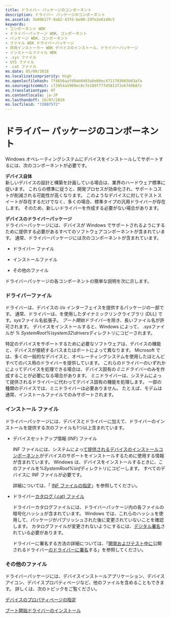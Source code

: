 ```yaml
---
title: ドライバー パッケージのコンポーネント
description: ドライバー パッケージのコンポーネント
ms.assetid: 3e09b17f-9a62-43fd-be00-29fe2e6140c5
keywords:
- コンポーネント WDK
- ドライバーパッケージ WDK、コンポーネント
- パッケージ WDK、コンポーネント
- ファイル WDK ドライバーパッケージ
- 共同インストーラー WDK デバイスのインストール、ドライバーパッケージ
- インストールファイル WDK
- .sys ファイル
- SYS ファイル
- .cat ファイル
ms.date: 05/09/2018
ms.localizationpriority: High
ms.openlocfilehash: 7f4656aafd9ab0493a8e00ec4711703065b83afa
ms.sourcegitcommit: c73954a5909ec8c7e189f77fd5813f2eb749687c
ms.translationtype: HT
ms.contentlocale: ja-JP
ms.lasthandoff: 10/07/2019
ms.locfileid: "72007572"
---
```

# <a name="components-of-a-driver-package"></a>ドライバー パッケージのコンポーネント





Windows オペレーティングシステムにデバイスをインストールしてサポートするには、次のコンポーネントが必要です。

<a href="" id="the-device-itself"></a>**デバイス自体**  
新しいデバイスの設計と構築を計画している場合は、業界のハードウェア標準に従います。 これらの標準に従うと、開発プロセスが効率化され、サポートコストが削減される可能性が高くなります。 このようなデバイスに対してテストスイートが存在するだけでなく、多くの場合、標準タイプの汎用ドライバーが存在します。 そのため、新しいドライバーを作成する必要がない場合があります。

<a href="" id="the-driver-package-for-the-device"></a>**デバイスのドライバーパッケージ**  
ドライバーパッケージには、デバイスが Windows でサポートされるようにするために提供する必要があるすべてのソフトウェアコンポーネントが含まれています。 通常、ドライバーパッケージには次のコンポーネントが含まれています。

-   ドライバー ファイル

-   インストールファイル

-   その他のファイル

ドライバーパッケージの各コンポーネントの簡単な説明を次に示します。

### <a name="driver-files"></a>ドライバーファイル

ドライバーは、デバイスの i/o インターフェイスを提供するパッケージの一部です。 通常、ドライバーは、を使用したダイナミックリンクライブラリ (DLL) です。*sys*ファイル名拡張子。 *ブート開始ドライバー*を除き、長いファイル名が許可されます。 デバイスをインストールすると、Windows によって、 *.sys*ファイルが *% SystemRoot%\\system32\\drivers*ディレクトリにコピーされます。

特定のデバイスをサポートするために必要なソフトウェアは、デバイスの機能と、デバイスが接続するバスまたはポートによって異なります。 Microsoft では、多くの一般的なデバイスと、オペレーティングシステムを使用したほとんどすべてのバス用のドライバーを提供しています。 これらのドライバーのいずれかによってデバイスを処理できる場合は、デバイス固有の*ミニドライバー*のみを作成することが必要になる場合があります。 ミニドライバーは、システムによって提供されるドライバーに代わってデバイス固有の機能を処理します。 一部の種類のデバイスでは、ミニドライバーは必要ありません。 たとえば、モデムは通常、インストールファイルでのみサポートされます。

### <a name="installation-files"></a>インストール ファイル

ドライバーパッケージには、デバイスとドライバーに加えて、ドライバーのインストールを提供する次のファイルも1つ以上含まれています。

-   デバイスセットアップ情報 (INF) ファイル

    INF ファイルには、システムによっ[て提供されるデバイスのインストールコンポーネント](system-provided-device-installation-components.md)がデバイスのサポートをインストールするために使用する情報が含まれています。 Windows は、デバイスをインストールするときに、このファイルを%*SystemRoot*%\\*inf*ディレクトリにコピーします。 すべてのデバイスに INF ファイルが必要です。

    詳細については、「 [INF ファイルの指定](supplying-an-inf-file.md)」を参照してください。

-   ドライバー[カタログ (.cat) ファイル](catalog-files.md)

    ドライバーカタログファイルには、ドライバーパッケージ内の各ファイルの暗号化ハッシュが含まれています。 Windows では、これらのハッシュを使用して、パッケージがパブリッシュされた後に変更されていないことを確認します。 カタログファイルが変更されないようにするには、[デジタル署名](digital-signatures.md)されている必要があります。

    ドライバーに署名する方法の詳細については、「[開発およびテスト中に](signing-drivers-during-development-and-test.md)公開されるドライバー[のドライバーに署名](signing-drivers-for-public-release.md)する」を参照してください。

### <a name="other-files"></a>その他のファイル

ドライバーパッケージには、デバイスインストールアプリケーション、デバイスアイコン、デバイスプロパティページなど、他のファイルを含めることもできます。 詳しくは、次のトピックをご覧ください。

[デバイスのプロパティページの指定](providing-device-property-pages.md)

[ブート開始ドライバーのインストール](installing-a-boot-start-driver.md)

 

 





